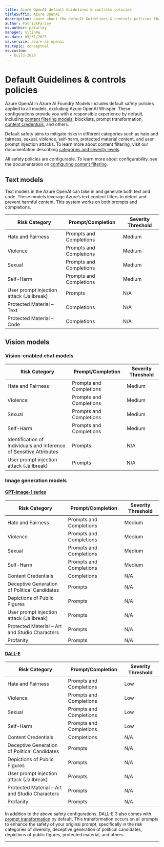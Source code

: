 ```yaml
---
title: Azure OpenAI default Guidelines & controls policies
titleSuffix: Azure OpenAI
description: Learn about the default Guidelines & controls policies that Azure OpenAI uses to flag content and ensure responsible use of the service.
author: PatrickFarley
ms.author: pafarley
manager: nitinme
ms.date: 05/31/2025
ms.service: azure-ai-openai
ms.topic: conceptual
ms.custom:
  - build-2025
---
```


# Default Guidelines & controls policies


Azure OpenAI in Azure AI Foundry Models includes default safety policies applied to all models, excluding Azure OpenAI Whisper. These configurations provide you with a responsible experience by default, including [content filtering models](/azure/ai-foundry/openai/concepts/content-filter?tabs=warning%2Cpython-new), blocklists, prompt transformation, [content credentials](/azure/ai-foundry/openai/concepts/content-credentials), and others.

Default safety aims to mitigate risks in different categories such as hate and fairness, sexual, violence, self-harm, protected material content, and user prompt injection attacks. To learn more about content filtering, visit our documentation describing [categories and severity levels](/azure/ai-foundry/openai/concepts/content-filter?tabs=warning%2Cpython-new).

All safety policies are configurable. To learn more about configurability, see the documentation on [configuring content filtering](/azure/ai-foundry/openai/how-to/content-filters).

## Text models

Text models in the Azure OpenAI can take in and generate both text and code. These models leverage Azure’s text content filters to detect and prevent harmful content. This system works on both prompts and completions. 

| Risk Category     | Prompt/Completion | Severity Threshold |
|-------------------------------------------|------------------------|---------------------|
| Hate and Fairness | Prompts and Completions| Medium    |
| Violence     | Prompts and Completions| Medium    |
| Sexual  | Prompts and Completions| Medium    |
| Self-Harm    | Prompts and Completions| Medium    |
| User prompt injection attack (Jailbreak)  | Prompts | N/A  |
| Protected Material – Text  | Completions  | N/A  |
| Protected Material – Code  | Completions  | N/A  |



## Vision models

### Vision-enabled chat models

| Risk Category  | Prompt/Completion | Severity Threshold |
|------------------------------------------------------|------------------------|---------------------|
| Hate and Fairness  | Prompts and Completions| Medium    |
| Violence  | Prompts and Completions| Medium    |
| Sexual    | Prompts and Completions| Medium    |
| Self-Harm | Prompts and Completions| Medium    |
| Identification of Individuals and Inference of Sensitive Attributes | Prompts | N/A  |
| User prompt injection attack (Jailbreak)   | Prompts | N/A  |

### Image generation models

#### [GPT-image-1 series](#tab/gpt-image-1)

| Risk Category   | Prompt/Completion | Severity Threshold |
|---------------------------------------------------|------------------------|---------------------|
| Hate and Fairness    | Prompts and Completions| Medium  |
| Violence    | Prompts and Completions| Medium  |
| Sexual | Prompts and Completions| Medium  |
| Self-Harm   | Prompts and Completions| Medium  |
| Content Credentials  | Completions  | N/A  |
| Deceptive Generation of Political Candidates | Prompts | N/A  |
| Depictions of Public Figures   | Prompts | N/A  |
| User prompt injection attack (Jailbreak)     | Prompts | N/A  |
| Protected Material – Art and Studio Characters    | Prompts | N/A  |
| Profanity   | Prompts | N/A  |

#### [DALL-E](#tab/dalle)

| Risk Category   | Prompt/Completion | Severity Threshold |
|---------------------------------------------------|------------------------|---------------------|
| Hate and Fairness    | Prompts and Completions| Low  |
| Violence    | Prompts and Completions| Low  |
| Sexual | Prompts and Completions| Low  |
| Self-Harm   | Prompts and Completions| Low  |
| Content Credentials  | Completions  | N/A  |
| Deceptive Generation of Political Candidates | Prompts | N/A  |
| Depictions of Public Figures   | Prompts | N/A  |
| User prompt injection attack (Jailbreak)     | Prompts | N/A  |
| Protected Material – Art and Studio Characters    | Prompts | N/A  |
| Profanity   | Prompts | N/A  |

In addition to the above safety configurations, DALL-E 3 also comes with [prompt transformation](./prompt-transformation.md) by default. This transformation occurs on all prompts to enhance the safety of your original prompt, specifically in the risk categories of diversity, deceptive generation of political candidates, depictions of public figures, protected material, and others. 

---

